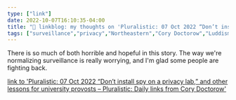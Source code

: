 ```yaml
---
type: ["link"]
date: 2022-10-07T16:10:35-04:00
title: "🔗 linkblog: my thoughts on 'Pluralistic: 07 Oct 2022 “Don’t install spy on a privacy lab,” and other lessons for university provosts – Pluralistic: Daily links from Cory Doctorow'"
tags: ["surveillance","privacy","Northeastern","Cory Doctorow","Luddism"]
---
```

There is so much of both horrible and hopeful in this story. The way we're normalizing surveillance is really worrying, and I'm glad some people are fighting back.
 

[link to 'Pluralistic: 07 Oct 2022 “Don’t install spy on a privacy lab,” and other lessons for university provosts – Pluralistic: Daily links from Cory Doctorow'](https://pluralistic.net/2022/10/07/sensory-deprivation/)
